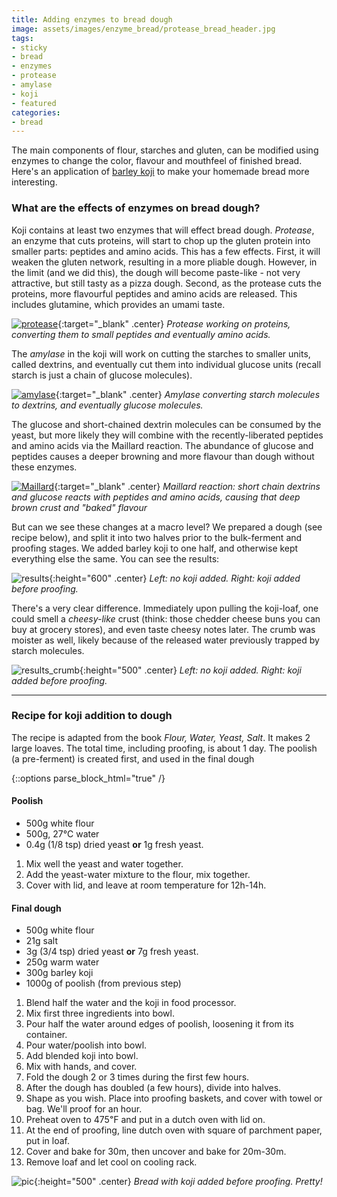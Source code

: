 ```yaml
---
title: Adding enzymes to bread dough
image: assets/images/enzyme_bread/protease_bread_header.jpg
tags:
- sticky
- bread
- enzymes
- protease
- amylase
- koji
- featured
categories:
- bread
---
```


The main components of flour, starches and gluten, can be modified using enzymes to change the color, flavour and mouthfeel of finished bread. Here's an application of [barley koji](https://controlledmold.com/growing-koji/) to make your homemade bread more interesting.

### What are the effects of enzymes on bread dough?

Koji contains at least two enzymes that will effect bread dough. *Protease*, an enzyme that cuts proteins, will start to chop up the gluten protein into smaller parts: peptides and amino acids. This has a few effects. First, it will weaken the gluten network, resulting in a more pliable dough. However, in the limit (and we did this), the dough will become paste-like - not very attractive, but still tasty as a pizza dough. Second, as the protease cuts the proteins, more flavourful peptides and amino acids are released. This includes glutamine, which provides an umami taste.

[![protease](/assets/images/enzyme_bread/proteins.png)](/assets/images/enzyme_bread/proteins.png){:target="_blank" .center}
*Protease working on proteins, converting them to small peptides and eventually amino acids.*

The *amylase* in the koji will work on cutting the starches to smaller units, called dextrins, and eventually cut them into individual glucose units (recall starch is just a chain of glucose molecules).

[![amylase](/assets/images/enzyme_bread/starch.png)](/assets/images/enzyme_bread/starch.png){:target="_blank" .center}
*Amylase converting starch molecules to dextrins, and eventually glucose molecules.*


The glucose and short-chained dextrin molecules can be consumed by the yeast, but more likely they will combine with the recently-liberated peptides and amino acids via the Maillard reaction. The abundance of glucose and peptides causes a deeper browning and more flavour than dough without these enzymes.


[![Maillard](/assets/images/enzyme_bread/maillard.png)](/assets/images/enzyme_bread/maillard.png){:target="_blank" .center}
*Maillard reaction: short chain dextrins and glucose reacts with peptides and amino acids, causing that deep brown crust and "baked" flavour*


But can we see these changes at a macro level? We prepared a dough (see recipe below), and split it into two halves prior to the bulk-ferment and proofing stages. We added barley koji to one half, and otherwise kept everything else the same. You can see the results:


![results](/assets/images/enzyme_bread/protease_bread_header.jpg){:height="600" .center}
*Left: no koji added. Right: koji added before proofing.*


There's a very clear difference. Immediately upon pulling the koji-loaf, one could smell a *cheesy-like* crust (think: those chedder cheese buns you can buy at grocery stores), and even taste cheesy notes later. The crumb was moister as well, likely because of the released water previously trapped by starch molecules.

![results_crumb](/assets/images/enzyme_bread/CrumbEnzymes.jpg){:height="500" .center}
*Left: no koji added. Right: koji added before proofing.*

-----

### Recipe for koji addition to dough


The recipe is adapted from the book *Flour, Water, Yeast, Salt*. It makes 2 large loaves. The total time, including proofing, is about 1 day. The poolish (a pre-ferment) is created first, and used in the final dough

{::options parse_block_html="true" /}

<div class="recipe">

#### Poolish

<div class="recipe-ingredients">

- 500g white flour
- 500g, 27℃ water
- 0.4g (1/8 tsp) dried yeast **or** 1g fresh yeast.

</div>

1. Mix well the yeast and water together.
2. Add the yeast-water mixture to the flour, mix together.
3. Cover with lid, and leave at room temperature for 12h-14h.

#### Final dough

<div class="recipe-ingredients">

- 500g white flour
- 21g salt
- 3g (3/4 tsp) dried yeast **or** 7g fresh yeast.
- 250g warm water
- 300g barley koji
- 1000g of poolish (from previous step)

</div>

1. Blend half the water and the koji in food processor.
2. Mix first three ingredients into bowl.
3. Pour half the water around edges of poolish, loosening it from its container.
4. Pour water/poolish into bowl.
5. Add blended koji into bowl.
6. Mix with hands, and cover.
7. Fold the dough 2 or 3 times during the first few hours.
8. After the dough has doubled (a few hours), divide into halves.
9. Shape as you wish. Place into proofing baskets, and cover with towel or bag. We'll proof for an hour.
10. Preheat oven to 475℉  and put in a dutch oven with lid on.
11. At the end of proofing, line dutch oven with square of parchment paper, put in loaf.
12. Cover and bake for 30m, then uncover and bake for 20m-30m.
13. Remove loaf and let cool on cooling rack.

</div>

![pic](/assets/images/enzyme_bread/protease_bread.jpg){:height="500" .center}
*Bread with koji added before proofing. Pretty!*
